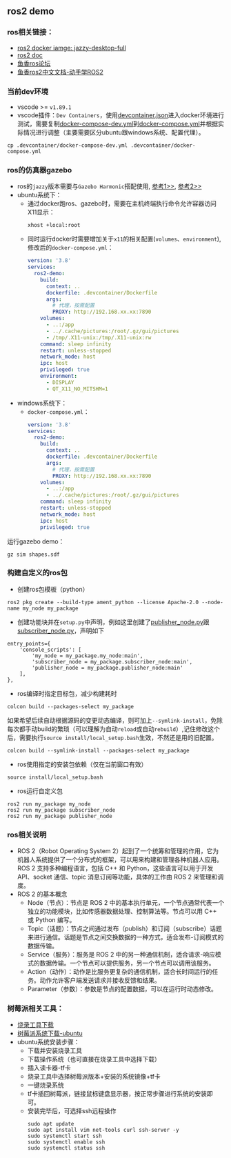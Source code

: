 ## ros2 demo


### ros相关链接：
- [ros2 docker iamge: jazzy-desktop-full](https://hub.docker.com/r/osrf/ros/tags?page=&page_size=&ordering=&name=jazzy)
- [ros2 doc](https://docs.ros.org/en/jazzy/Tutorials/Beginner-Client-Libraries/Colcon-Tutorial.html)
- [鱼香ros论坛](https://fishros.org.cn/forum/)
- [鱼香ros2中文文档-动手学ROS2](https://fishros.com/d2lros2/#/)


### 当前dev环境
- vscode >= `v1.89.1`
- vscode插件：`Dev Containers`，使用[devcontainer.json](.devcontainer/devcontainer.json)进入docker环境进行测试，需要复制[docker-compose-dev.yml](.devcontainer/docker-compose-dev.yml)到[docker-compose.yml](.devcontainer/docker-compose.yml)并根据实际情况进行调整（主要需要区分ubuntu跟windows系统、配置代理）。
```shell
cp .devcontainer/docker-compose-dev.yml .devcontainer/docker-compose.yml
```


### ros的仿真器gazebo
- ros的`jazzy`版本需要与`Gazebo Harmonic`搭配使用, [参考1>>](https://gazebosim.org/docs/harmonic/install_ubuntu), [参考2>>](https://gazebosim.org/docs)
- ubuntu系统下：
  - 通过docker跑ros、gazebo时，需要在主机终端执行命令允许容器访问X11显示：
    ```shell
    xhost +local:root
    ```
  - 同时运行docker时需要增加关于`x11`的相关配置(`volumes`、`environment`), 修改后的`docker-compose.yml`：
    ```yaml
    version: '3.8'
    services:
      ros2-demo:
        build: 
          context: ..
          dockerfile: .devcontainer/Dockerfile
          args:
            # 代理，按需配置
            PROXY: http://192.168.xx.xx:7890
        volumes:
          - ..:/app
          - ../.cache/pictures:/root/.gz/gui/pictures
          - /tmp/.X11-unix:/tmp/.X11-unix:rw
        command: sleep infinity
        restart: unless-stopped
        network_mode: host
        ipc: host
        privileged: true
        environment:
          - DISPLAY
          - QT_X11_NO_MITSHM=1
    ```
- windows系统下：
  - `docker-compose.yml`：
    ```yaml
    version: '3.8'
    services:
      ros2-demo:
        build: 
          context: ..
          dockerfile: .devcontainer/Dockerfile
          args:
            # 代理，按需配置
            PROXY: http://192.168.xx.xx:7890
        volumes:
          - ..:/app
          - ../.cache/pictures:/root/.gz/gui/pictures
        command: sleep infinity
        restart: unless-stopped
        network_mode: host
        ipc: host
        privileged: true
    ```

运行gazebo demo：
```shell
gz sim shapes.sdf
```

### 构建自定义的ros包
- 创建ros包模板（python）
```shell
ros2 pkg create --build-type ament_python --license Apache-2.0 --node-name my_node my_package
```

- 创建功能块并在`setup.py`中声明，例如这里创建了[publisher_node.py](src/my_package/my_package/publisher_node.py)跟[subscriber_node.py](src/my_package/my_package/subscriber_node.py)，声明如下
```text
entry_points={
    'console_scripts': [
        'my_node = my_package.my_node:main',
        'subscriber_node = my_package.subscriber_node:main',
        'publisher_node = my_package.publisher_node:main'
    ],
},
```

- ros编译时指定目标包，减少构建耗时
```shell
colcon build --packages-select my_package
```

如果希望后续自动根据源码的变更动态编译，则可加上`--symlink-install`，免除每次都手动build的繁琐（可以理解为自动`reload`或自动`rebuild`）,记住修改这个后，需要执行`source install/local_setup.bash`生效，不然还是用的旧配置。
```shell
colcon build --symlink-install --packages-select my_package
```

- ros使用指定的安装包依赖（仅在当前窗口有效）
```shell
source install/local_setup.bash
```

- ros运行自定义包
```shell
ros2 run my_package my_node
ros2 run my_package subscriber_node
ros2 run my_package publisher_node
```


### ros相关说明
- ROS 2（Robot Operating System 2）起到了一个统筹和管理的作用，它为机器人系统提供了一个分布式的框架，可以用来构建和管理各种机器人应用。ROS 2 支持多种编程语言，包括 C++ 和 Python，这些语言可以用于开发 API、socket 通信、topic 消息订阅等功能，具体的工作由 ROS 2 来管理和调度。
- ROS 2 的基本概念
  - Node（节点）：节点是 ROS 2 中的基本执行单元，一个节点通常代表一个独立的功能模块，比如传感器数据处理、控制算法等。节点可以用 C++ 或 Python 编写。
  - Topic（话题）：节点之间通过发布（publish）和订阅（subscribe）话题来进行通信。话题是节点之间交换数据的一种方式，适合发布-订阅模式的数据传输。
  - Service（服务）：服务是 ROS 2 中的另一种通信机制，适合请求-响应模式的数据传输。一个节点可以提供服务，另一个节点可以调用该服务。
  - Action（动作）：动作是比服务更复杂的通信机制，适合长时间运行的任务。动作允许客户端发送请求并接收反馈和结果。
  - Parameter（参数）：参数是节点的配置数据，可以在运行时动态修改。


### 树莓派相关工具：
- [烧录工具下载](https://pidoc.cn/downloads/)
- [树莓派系统下载-ubuntu](https://cn.ubuntu.com/download/raspberry-pi)
- ubuntu系统安装步骤：
  - 下载并安装烧录工具
  - 下载操作系统（也可直接在烧录工具中选择下载）
  - 插入读卡器-tf卡
  - 烧录工具中选择树莓派版本+安装的系统镜像+tf卡
  - 一键烧录系统
  - tf卡插回树莓派，链接鼠标键盘显示器，按正常步骤进行系统的安装即可。
  - 安装完毕后，可选择ssh远程操作
    ```shell
    sudo apt update
    sudo apt install vim net-tools curl ssh-server -y
    sudo systemctl start ssh
    sudo systemctl enable ssh
    sudo systemctl status ssh
    ```
